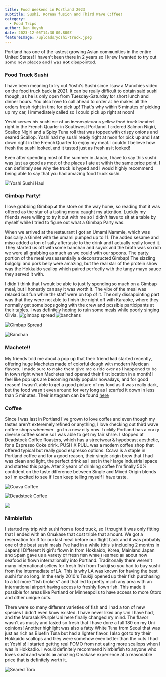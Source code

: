 ```yaml
---
title: Food Weekend in Portland 2023
subtitle: Sushi, Korean fusion and Third Wave Coffee!
category:
  - Food Trips
author: Dan Huynh
date: 2023-12-05T14:30:00.800Z
featureImage: /uploads/yoshi-truck.jpeg
---
```

Portland has one of the fastest growing Asian communities in the entire United States! I haven't been there in 2 years so I knew I wanted to try out some new places and I was **not** disapointed. 

### Food Truck Sushi

I have been meaning to try out Yoshi's Sushi since I saw a Munchies video on the food truck back in 2021. It can be really difficult to obtain said sushi though, as he is only open from Tuesday-Saturday for short lunch and dinner hours. You also have to call ahead to order as he makes all the orders fresh right in time for pick up! That's why within 5 minutes of picking up my car, I immediately called so I could pick up right at noon!

Yoshi serves his sushi out of an inconspicuous yellow food truck located right in the French Quarter in Southwest Portland. I ordered Salmon Nigiri, Scallop Nigiri and a Spicy Tuna roll that was topped with crispy onions and seared Scallop. Yoshi had my sushi ready right at noon for pick up and I sat down right in the French Quarter to enjoy my meal. I couldn't believe how fresh the sushi looked, and it tasted just as fresh as it looked!

Even after spending most of the summer in Japan, I have to say this sushi was just as good as most of the places I ate at within the same price point. I can definitely see why the truck is hyped and I would highly recommend being able to say that you had amazing food truck sushi.

![Yoshi Sushi Haul](/uploads/yoshi-sushi.jpeg)

### Gimbap Party!

I love grabbing Gimbap at the store on the way home, so reading that it was offered as the star of a tasting menu caught my attention. Luckily my friends were willing to try it out with me so I didn't have to sit at a table by myself while I tried to figure out what a Gimbap Party was. 

When we arrived at the restaurant I got an Umami Mammie, which was basically a Gimlet with the umami pumped up to 11. The added sesame and miso added a ton of salty aftertaste to the drink and I actually really loved it. They started us off with some banchan and suyuk and the broth was so rich we were all grabbing as much as we could with our spoons. The party portion of the meal was essentially a deconstructed Gimbap! The sizzling bulgolgi and pork belly were amazing, but the real star of the protein show was the Hokkaido scallop which paired perfectly with the tangy mayo sauce they served it with. 

I didn't think that I would be able to justify spending so much on a Gimbap meal, but I honestly can say it was worth it. The vibe of the meal was relaxed but fun while the staff were on top of it. The only dissapointing part was that they were not able to finish the night off with Karaoke, where they normally get some bops going with the crew and possible participants at their tables. I was definitely hoping to ruin some meals while poorly singing Olivia. 
![gimbap spread](/uploads/gimbap-spread.jpeg) ![banchans](/uploads/han-oak-banchan.jpeg)

![Gimbap Spread](/uploads/gimbap-spread.jpeg)



![Banchan](/uploads/han-oak-banchan.jpeg)

### Machete!!

My friends told me about a pop up that their friend had started recently, offering huge Machetes made of colorful dough with modern Mexican flavors. I made sure to make them give me a ride over as I happened to be in town right when Machetes had opened their first location in a month! I feel like pop ups are becoming really popular nowadays, and for good reason! I wasn't able to get a good picture of my food as it was really dark, but the food wasn't even around for very long as I scarfed it down in less than 5 minutes. Their instagram can be found [here](https://www.instagram.com/machetes.pdx/?hl=en) 

### Coffee

Since I was last in Portland I've grown to love coffee and even though my tastes aren't exteremely refined or anything, I love checking out third wave coffee shops whenever I go to a new city now. Luckily Portland has a crazy diverse coffee scene so I was able to get my fair share. I stopped at Deadstock Coffee Roasters, which has a streetwear & hypebeast aesthetic, for a Espresso Coke drink. PUSH X PULL was a modern coffee shop that offered typical but really good espresso options. Coava is a staple in Portland coffee and for a good reason, their single origin brew that I had was clean and light, the perfect drink as I sat in their large industrial space and started this page. After 2 years of drinking coffee I'm finally 50% confident on the taste difference between Single and Mixed Origin blends so I'm excited to see if I can keep telling myself I have taste.

![Coava Coffee](/uploads/coava-coffee.jpeg)

![Deadstock Coffee](/uploads/deadstock-coffee.jpeg)

![](/uploads/pushxpull-coffee.jpeg)

### Nimblefish

I started my trip with sushi from a food truck, so I thought it was only fitting that I ended with an Omakase that cost triple that amount. We got a reservation for 3 for our last meal before our flight back and it was probably one of the best sushi meals I've had in a while (this is including 2 months in Japan)!! Different Nigiri's flown in from Hokkaido, Korea, Mainland Japan and Spain gave us a variety of fresh fish while I learned all about how seafood is flown internationally into Portland. Traditionally there weren't many international sellers for fresh fish from Tsukiji so you had to buy sushi from the intermediate of LA. This is why LA was known for having the best sushi for so long. In the early 2010's Tsukiji opened up their fish purchasing to a lot more "fish brokers" and that led to pretty much any area with an international airport having access to freshly flown fish. This made it possible for areas like Portland or Minneapolis to have access to more Otoro and other unique cuts. 

There were so many different varieties of fish and I had a ton of new species I didn't even know existed. I have never liked any Uni I have had, and the Murasaki/Purple Uni here finally changed my mind. The flavor wasn't as musty and tasted so fresh that I have done a full 180 on my Uni opinions! Another highlight was also a fatty White Tuna from Seoul that was just as rich as Bluefin Tuna but had a lighter flavor. I also got to try their Hokkaido scallops and they were somehow even better than the cuts I had at Yoshi's! I started getting real FOMO from not eating more scallops when I was in Hokkadio. I would definitely recommend Nimblefish to anyone who loves sushi and wants an amazing Omakase experience at a reasonable price that is definitely worth it.

![Seared Toro](/uploads/seared-toro.jpg)
